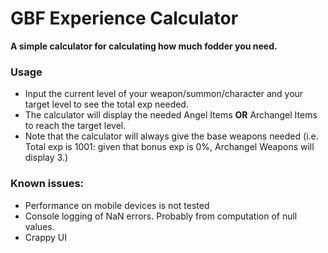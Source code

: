 # GBF Experience Calculator
 **A simple calculator for calculating how much fodder you need.**

### Usage
- Input the current level of your weapon/summon/character and your target level to see the total exp needed.
- The calculator will display the needed Angel Items **OR** Archangel Items to reach the target level.
- Note that the calculator will always give the base weapons needed (i.e. Total exp is 1001: given that bonus exp is 0%, Archangel Weapons will display 3.)

### Known issues:
 - Performance on mobile devices is not tested
 - Console logging of NaN errors. Probably from computation of null values.
 - Crappy UI
